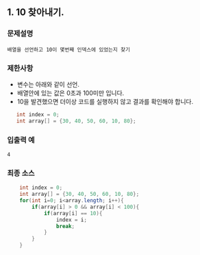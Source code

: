 ## 1. 10 찾아내기.

### 문제설명
    배열을 선언하고 10이 몇번째 인덱스에 있었는지 찾기 

### 제한사항
- 변수는 아래와 같이 선언.
- 배열안에 있는 값은 0초과 100미만 입니다.
- 10을 발견했으면 더이상 코드를 실행하지 않고 결과를 확인해야 합니다.
```java
   int index = 0;
   int array[] = {30, 40, 50, 60, 10, 80};
```

### 입출력 예
    4

### 최종 소스
```java
    int index = 0;
    int array[] = {30, 40, 50, 60, 10, 80};
    for(int i=0; i<array.length; i++){
        if(array[i] > 0 && array[i] < 100){
            if(array[i] == 10){
                index = i;
                break;
            }
        }
    }
```